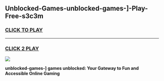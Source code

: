
## Unblocked-Games-unblocked-games-]-Play-Free-s3c3m
<h3>
<a href="https://premium76.site?title=unblocked-games-]&ref=18A">CLICK TO PLAY</a></h3>
<hr>

<h3>
<a href="https://premium76.site?title=unblocked-games-]&ref=18A">CLICK 2 PLAY</a>
  
</h3>

<a href="https://premium76.site?title=unblocked-games-]&ref=18A"><img src="https://clearcache.store/games.png"></a>


**unblocked-games-] games unblocked: Your Gateway to Fun and Accessible Online Gaming**
